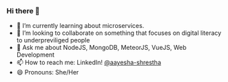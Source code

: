 ### Hi there 👋

- 🌱 I’m currently learning about microservices.
- 👯 I’m looking to collaborate on something that focuses on digital literacy to underpreviliged people
- 💬 Ask me about NodeJS, MongoDB, MeteorJS, VueJS, Web Development
- 📫 How to reach me: LinkedIn! [@aayesha-shrestha](https://www.linkedin.com/in/aayesha-shrestha/)
- 😄 Pronouns: She/Her

<!--
**AayeshaShrestha/AayeshaShrestha** is a ✨ _special_ ✨ repository because its `README.md` (this file) appears on your GitHub profile.

Here are some ideas to get you started:

